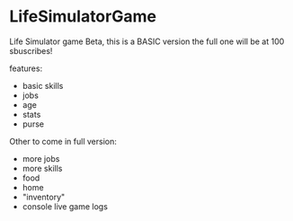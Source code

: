 # LifeSimulatorGame
Life Simulator game Beta, this is a BASIC version the full one will be at 100 sbuscribes!

features:
- basic skills
- jobs
- age
- stats
- purse

Other to come in full version:
- more jobs
- more skills
- food
- home
- "inventory"
- console live game logs
